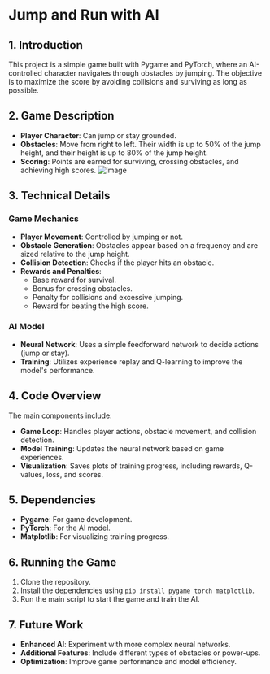 # Jump and Run with AI

## 1. Introduction

This project is a simple game built with Pygame and PyTorch, where an AI-controlled character navigates through obstacles by jumping. The objective is to maximize the score by avoiding collisions and surviving as long as possible.

## 2. Game Description

- **Player Character**: Can jump or stay grounded.
- **Obstacles**: Move from right to left. Their width is up to 50% of the jump height, and their height is up to 80% of the jump height.
- **Scoring**: Points are earned for surviving, crossing obstacles, and achieving high scores.
![image](https://github.com/user-attachments/assets/fa9572c5-3849-43c9-bfe7-fa0778f0f730)


## 3. Technical Details

### Game Mechanics

- **Player Movement**: Controlled by jumping or not.
- **Obstacle Generation**: Obstacles appear based on a frequency and are sized relative to the jump height.
- **Collision Detection**: Checks if the player hits an obstacle.
- **Rewards and Penalties**: 
  - Base reward for survival.
  - Bonus for crossing obstacles.
  - Penalty for collisions and excessive jumping.
  - Reward for beating the high score.

### AI Model

- **Neural Network**: Uses a simple feedforward network to decide actions (jump or stay).
- **Training**: Utilizes experience replay and Q-learning to improve the model's performance.

## 4. Code Overview

The main components include:
- **Game Loop**: Handles player actions, obstacle movement, and collision detection.
- **Model Training**: Updates the neural network based on game experiences.
- **Visualization**: Saves plots of training progress, including rewards, Q-values, loss, and scores.

## 5. Dependencies

- **Pygame**: For game development.
- **PyTorch**: For the AI model.
- **Matplotlib**: For visualizing training progress.

## 6. Running the Game

1. Clone the repository.
2. Install the dependencies using `pip install pygame torch matplotlib`.
3. Run the main script to start the game and train the AI.

## 7. Future Work

- **Enhanced AI**: Experiment with more complex neural networks.
- **Additional Features**: Include different types of obstacles or power-ups.
- **Optimization**: Improve game performance and model efficiency.
